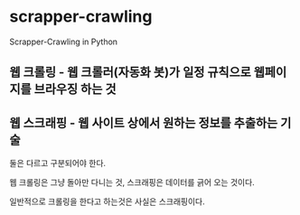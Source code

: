 # scrapper-crawling

 Scrapper-Crawling in Python

## 웹 크롤링 - 웹 크롤러(자동화 봇)가 일정 규칙으로 웹페이지를 브라우징 하는 것

## 웹 스크래핑 - 웹 사이트 상에서 원하는 정보를 추출하는 기술

둘은 다르고 구분되어야 한다. 

웹 크롤링은 그냥 돌아만 다니는 것, 스크래핑은 데이터를 긁어 오는 것이다.

일반적으로 크롤링을 한다고 하는것은 사실은 스크래핑이다.
